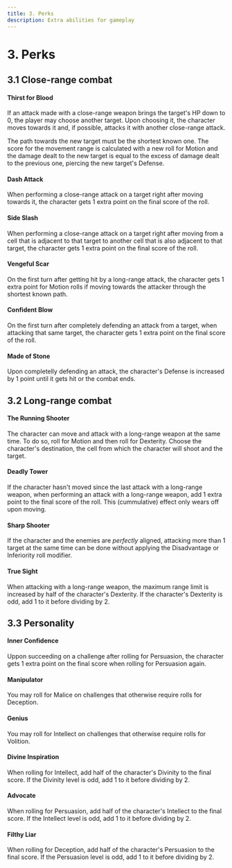 ```yaml
---
title: 3. Perks
description: Extra abilities for gameplay
---
```


# 3. Perks

## 3.1 Close-range combat

#### Thirst for Blood

If an attack made with a close-range weapon brings the target's HP down to 0,
the player may choose another target. Upon choosing it, the character moves
towards it and, if possible, attacks it with another close-range attack.

The path towards the new target must be the shortest known one. The score for
the movement range is calculated with a new roll for Motion and the damage dealt
to the new target is equal to the excess of damage dealt to the previous one,
piercing the new target's Defense.

#### Dash Attack

When performing a close-range attack on a target right after moving towards it,
the character gets 1 extra point on the final score of the roll.

#### Side Slash

When performing a close-range attack on a target right after moving from a cell
that is adjacent to that target to another cell that is also adjacent to that
target, the character gets 1 extra point on the final score of the roll.

#### Vengeful Scar

On the first turn after getting hit by a long-range attack, the character gets
1 extra point for Motion rolls if moving towards the attacker through the
shortest known path.

#### Confident Blow

On the first turn after completely defending an attack from a target, when
attacking that same target, the character gets 1 extra point on the final score
of the roll.

#### Made of Stone

Upon completelly defending an attack, the character's Defense is increased by 1
point until it gets hit or the combat ends.

## 3.2 Long-range combat

#### The Running Shooter

The character can move and attack with a long-range weapon at the same time. To
do so, roll for Motion and then roll for Dexterity. Choose the character's
destination, the cell from which the character will shoot and the target.

#### Deadly Tower

If the character hasn't moved since the last attack with a long-range weapon,
when performing an attack with a long-range weapon, add 1 extra point to the
final score of the roll. This (cummulative) effect only wears off upon moving.

#### Sharp Shooter

If the character and the enemies are *perfectly* aligned, attacking more than 1
target at the same time can be done without applying the Disadvantage or
Inferiority roll modifier.

#### True Sight

When attacking with a long-range weapon, the maximum range limit is increased by
half of the character's Dexterity. If the character's Dexterity is odd, add 1 to
it before dividing by 2.

## 3.3 Personality

#### Inner Confidence

Uppon succeeding on a challenge after rolling for Persuasion, the character gets
1 extra point on the final score when rolling for Persuasion again.

#### Manipulator

You may roll for Malice on challenges that otherwise require rolls for
Deception.

#### Genius

You may roll for Intellect on challenges that otherwise require rolls for
Volition.

#### Divine Inspiration

When rolling for Intellect, add half of the character's Divinity to the final
score. If the Divinity level is odd, add 1 to it before dividing by 2.

#### Advocate

When rolling for Persuasion, add half of the character's Intellect to the final
score. If the Intellect level is odd, add 1 to it before dividing by 2.

#### Filthy Liar

When rolling for Deception, add half of the character's Persuasion to the final
score. If the Persuasion level is odd, add 1 to it before dividing by 2.
